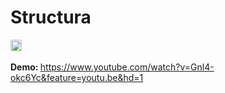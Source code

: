 # Structura
<a href="https://www.zenhub.io/" target="_blank"><img src="https://raw.githubusercontent.com/ZenHubIO/support/master/zenhub-badge.png" height="18px" alt="Powered by ZenHub"/></a>
<br/>
<br/>
<b>Demo: </b>
https://www.youtube.com/watch?v=Gnl4-okc6Yc&feature=youtu.be&hd=1
